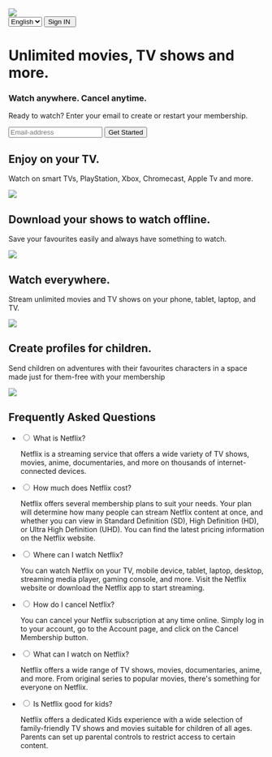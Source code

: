 <!DOCTYPE html>
<html lang="en">
<head>
<meta charset="UTF-8">
<meta name="viewport" content="width=device-width, initial-scale=1.0">
<title>Netflix Website</title>
<link rel="stylesheet" href="styles.css">
</head>
<body>
<div class="header">
    <nav>
        <img src="images/logo.png" class="logo">
        <div>
            <form action="/action_page.php">
                <select name="language" id="language">
                    <option value="english">English</option>
                    <option value="telugu">Telugu</option>
                    <option value="hindi">Hindi</option>
                    <option value="tamil">Tamil</option>
                </select>
                <button>Sign IN <img src=" "></button>
            </form>
        </div>
    </nav>
    <div class="header-content">
        <h1>Unlimited movies, TV shows and more.</h1>
        <h3>Watch anywhere. Cancel anytime.</h3>
        <p>Ready to watch? Enter your email to create or restart your membership.</p>
        <form class="email-signup">
            <input type="email" placeholder="Email-address" required>
            <button type="submit">Get Started</button>
        </form>
    </div>
</div>

<div class="features">
    <div class="row">
        <div class="text-col">
            <h2>Enjoy on your TV.</h2>
            <p>Watch on smart TVs, PlayStation, Xbox, Chromecast, Apple Tv and more.</p>
        </div>
        <div class="img-col">
            <img src="images/feature-1.png">
        </div>
    </div>
    <div class="row reverse">
        <div class="text-col">
            <h2>Download your shows to watch offline.</h2>
            <p>Save your favourites easily and always have something to watch.</p>
        </div>
        <div class="img-col">
            <img src="images/feature-2.png">
        </div>
    </div>
    <div class="row">
        <div class="text-col">
            <h2>Watch everywhere.</h2>
            <p>Stream unlimited movies and TV shows on your phone, tablet, laptop, and TV.</p>
        </div>
        <div class="img-col">
            <img src="images/feature-3.png">
        </div>
    </div>
    <div class="row reverse">
        <div class="text-col">
            <h2>Create profiles for children.</h2>
            <p>Send children on adventures with their favourites characters in a space made just for them-free with your membership</p>
        </div>
        <div class="img-col">
            <img src="images/feature-4.png">
        </div>
    </div>
</div>

<div class="faq">
    <h2>Frequently Asked Questions</h2>
    <ul class="accordion">
        <li>
            <input type="radio" name="accordion" id="question1">
            <label for="question1">What is Netflix?</label>
            <div class="content">
                <p>Netflix is a streaming service that offers a wide variety of TV shows, movies, anime, documentaries, and more on thousands of internet-connected devices.</p>
            </div>
        </li>
        <li>
            <input type="radio" name="accordion" id="question2">
            <label for="question2">How much does Netflix cost?</label>
            <div class="content">
                <p>Netflix offers several membership plans to suit your needs. Your plan will determine how many people can stream Netflix content at once, and whether you can view in Standard Definition (SD), High Definition (HD), or Ultra High Definition (UHD). You can find the latest pricing information on the Netflix website.</p>
            </div>
        </li>
        <li>
            <input type="radio" name="accordion" id="question3">
            <label for="question3">Where can I watch Netflix?</label>
            <div class="content">
                <p>You can watch Netflix on your TV, mobile device, tablet, laptop, desktop, streaming media player, gaming console, and more. Visit the Netflix website or download the Netflix app to start streaming.</p>
            </div>
        </li>
        <li>
            <input type="radio" name="accordion" id="question4">
            <label for="question4">How do I cancel Netflix?</label>
            <div class="content">
                <p>You can cancel your Netflix subscription at any time online. Simply log in to your account, go to the Account page, and click on the Cancel Membership button.</p>
            </div>
        </li>
        <li>
            <input type="radio" name="accordion" id="question5">
            <label for="question5">What can I watch on Netflix?</label>
            <div class="content">
                <p>Netflix offers a wide range of TV shows, movies, documentaries, anime, and more. From original series to popular movies, there's something for everyone on Netflix.</p>
            </div>
        </li>
        <li>
            <input type="radio" name="accordion" id="question6">
            <label for="question6">Is Netflix good for kids?</label>
            <div class="content">
                <p>Netflix offers a dedicated Kids experience with a wide selection of family-friendly TV shows and movies suitable for children of all ages. Parents can set up parental controls to restrict access to certain content.</p>
            </div>
        </li>
    </ul>
</div>

<script src="script.js"></script>
</body>
</html>
